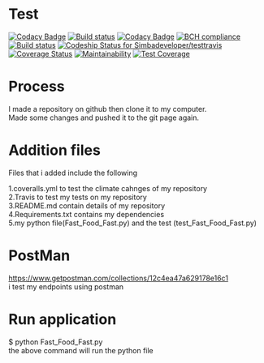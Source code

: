 # Test

[![Codacy Badge](https://api.codacy.com/project/badge/Grade/ef153b2be0fc4b7fae25c6fe026dfab5)](https://app.codacy.com/app/Simbadeveloper/testtravis?utm_source=github.com&utm_medium=referral&utm_content=Simbadeveloper/testtravis&utm_campaign=Badge_Grade_Dashboard)
[![Build status](https://ci.appveyor.com/api/projects/status/r05lx9asmq9893wl/branch/master?svg=true)](https://ci.appveyor.com/project/Simbadeveloper/testtravis/branch/master)
[![Codacy Badge](https://api.codacy.com/project/badge/Grade/3bdf79e4cc174ab9af8cfb8ccdc9ead9)](https://www.codacy.com/app/Simbadeveloper/testtravis?utm_source=github.com&amp;utm_medium=referral&amp;utm_content=Simbadeveloper/testtravis&amp;utm_campaign=Badge_Grade)
[![BCH compliance](https://bettercodehub.com/edge/badge/Simbadeveloper/testtravis?branch=master)](https://bettercodehub.com/)
[![Build status](https://travis-ci.org/Simbadeveloper/testtravis.svg?master)](https://travis-ci.org/Simbadeveloper)
[ ![Codeship Status for Simbadeveloper/testtravis](https://app.codeship.com/projects/95a000a0-945d-0136-6791-16711eab9874/status?branch=master)](https://app.codeship.com/projects/304673)
[![Coverage Status](https://coveralls.io/repos/github/Simbadeveloper/testtravis/badge.svg?branch=master)](https://coveralls.io/github/Simbadeveloper/testtravis?branch=master)
[![Maintainability](https://api.codeclimate.com/v1/badges/ad4b88f8a2747edf43ea/maintainability)](https://codeclimate.com/github/Simbadeveloper/testtravis/maintainability)
[![Test Coverage](https://api.codeclimate.com/v1/badges/ad4b88f8a2747edf43ea/test_coverage)](https://codeclimate.com/github/Simbadeveloper/testtravis/test_coverage)


# Process
I made a repository on github then clone it to my computer.<br>
Made some changes and pushed it to the git page again.<br>

# Addition files
Files that i added include the following<br>

1.coveralls.yml to test the climate cahnges of my repository<br>
2.Travis to test my tests on my repository<br>
3.README.md contain details of my repository<br>
4.Requirements.txt contains my dependencies<br>
5.my python file(Fast_Food_Fast.py) and the test (test_Fast_Food_Fast.py)<br>

# PostMan

https://www.getpostman.com/collections/12c4ea47a629178e16c1 <br>
i test my endpoints using postman<br>

# Run application
 $ python Fast_Food_Fast.py <br>
the above command will run the python file<br>

